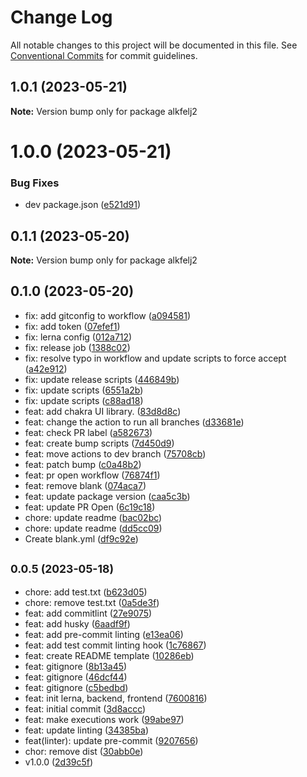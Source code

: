 # Change Log

All notable changes to this project will be documented in this file.
See [Conventional Commits](https://conventionalcommits.org) for commit guidelines.

## 1.0.1 (2023-05-21)

**Note:** Version bump only for package alkfelj2





# 1.0.0 (2023-05-21)


### Bug Fixes

* dev package.json ([e521d91](https://github.com/victor-brown/alkfejl-II-movieDB/commit/e521d91d9ecf8fa0b6fe746a20739a8865c60157))





## 0.1.1 (2023-05-20)

**Note:** Version bump only for package alkfelj2





## 0.1.0 (2023-05-20)

- fix: add gitconfig to workflow ([a094581](https://github.com/victor-brown/alkfejl-II-movieDB/commit/a094581))
- fix: add token ([07efef1](https://github.com/victor-brown/alkfejl-II-movieDB/commit/07efef1))
- fix: lerna config ([012a712](https://github.com/victor-brown/alkfejl-II-movieDB/commit/012a712))
- fix: release job ([1388c02](https://github.com/victor-brown/alkfejl-II-movieDB/commit/1388c02))
- fix: resolve typo in workflow and update scripts to force accept ([a42e912](https://github.com/victor-brown/alkfejl-II-movieDB/commit/a42e912))
- fix: update release scripts ([446849b](https://github.com/victor-brown/alkfejl-II-movieDB/commit/446849b))
- fix: update scripts ([6551a2b](https://github.com/victor-brown/alkfejl-II-movieDB/commit/6551a2b))
- fix: update scripts ([c88ad18](https://github.com/victor-brown/alkfejl-II-movieDB/commit/c88ad18))
- feat: add chakra UI library. ([83d8d8c](https://github.com/victor-brown/alkfejl-II-movieDB/commit/83d8d8c))
- feat: change the action to run all branches ([d33681e](https://github.com/victor-brown/alkfejl-II-movieDB/commit/d33681e))
- feat: check PR label ([a582673](https://github.com/victor-brown/alkfejl-II-movieDB/commit/a582673))
- feat: create bump scripts ([7d450d9](https://github.com/victor-brown/alkfejl-II-movieDB/commit/7d450d9))
- feat: move actions to dev branch ([75708cb](https://github.com/victor-brown/alkfejl-II-movieDB/commit/75708cb))
- feat: patch bump ([c0a48b2](https://github.com/victor-brown/alkfejl-II-movieDB/commit/c0a48b2))
- feat: pr open workflow ([76874f1](https://github.com/victor-brown/alkfejl-II-movieDB/commit/76874f1))
- feat: remove blank ([074aca7](https://github.com/victor-brown/alkfejl-II-movieDB/commit/074aca7))
- feat: update package version ([caa5c3b](https://github.com/victor-brown/alkfejl-II-movieDB/commit/caa5c3b))
- feat: update PR Open ([6c19c18](https://github.com/victor-brown/alkfejl-II-movieDB/commit/6c19c18))
- chore: update readme ([bac02bc](https://github.com/victor-brown/alkfejl-II-movieDB/commit/bac02bc))
- chore: update readme ([dd5cc09](https://github.com/victor-brown/alkfejl-II-movieDB/commit/dd5cc09))
- Create blank.yml ([df9c92e](https://github.com/victor-brown/alkfejl-II-movieDB/commit/df9c92e))

## <small>0.0.5 (2023-05-18)</small>

- chore: add test.txt ([b623d05](https://github.com/victor-brown/alkfejl-II-movieDB/commit/b623d05))
- chore: remove test.txt ([0a5de3f](https://github.com/victor-brown/alkfejl-II-movieDB/commit/0a5de3f))
- feat: add commitlint ([27e9075](https://github.com/victor-brown/alkfejl-II-movieDB/commit/27e9075))
- feat: add husky ([6aadf9f](https://github.com/victor-brown/alkfejl-II-movieDB/commit/6aadf9f))
- feat: add pre-commit linting ([e13ea06](https://github.com/victor-brown/alkfejl-II-movieDB/commit/e13ea06))
- feat: add test commit linting hook ([1c76867](https://github.com/victor-brown/alkfejl-II-movieDB/commit/1c76867))
- feat: create README template ([10286eb](https://github.com/victor-brown/alkfejl-II-movieDB/commit/10286eb))
- feat: gitignore ([8b13a45](https://github.com/victor-brown/alkfejl-II-movieDB/commit/8b13a45))
- feat: gitignore ([46dcf44](https://github.com/victor-brown/alkfejl-II-movieDB/commit/46dcf44))
- feat: gitignore ([c5bedbd](https://github.com/victor-brown/alkfejl-II-movieDB/commit/c5bedbd))
- feat: init lerna, backend, frontend ([7600816](https://github.com/victor-brown/alkfejl-II-movieDB/commit/7600816))
- feat: initial commit ([3d8accc](https://github.com/victor-brown/alkfejl-II-movieDB/commit/3d8accc))
- feat: make executions work ([99abe97](https://github.com/victor-brown/alkfejl-II-movieDB/commit/99abe97))
- feat: update linting ([34385ba](https://github.com/victor-brown/alkfejl-II-movieDB/commit/34385ba))
- feat(linter): update pre-commit ([9207656](https://github.com/victor-brown/alkfejl-II-movieDB/commit/9207656))
- chor: remove dist ([30abb0e](https://github.com/victor-brown/alkfejl-II-movieDB/commit/30abb0e))
- v1.0.0 ([2d39c5f](https://github.com/victor-brown/alkfejl-II-movieDB/commit/2d39c5f))
